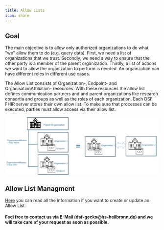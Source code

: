 ```yaml
---
title: Allow Lists
icon: share
---
```


## Goal
The main objective is to allow only authorized organizations to do what "we" allow them to do (e.g. query data).
First, we need a list of organizations that we trust. Secondly, we need a way to ensure that the other party is a member of the parent organization. Thirdly, a list of actions we want to allow the organization to perform is needed. An organization can have different roles in different use cases. 

The Allow List consists of Organization-, Endpoint- and OrganisationAffiliation- resources. With these resources the allow list defines communication partners and and parent organizations like research consortia and groups as well as the roles of each organization. Each DSF FHIR server stores their own allow list. To make sure that processes can be executed, parties must allow access via their allow list.

![Architecture](/photos/info/allowList/allowList-architecture.png)

## Allow List Managment
[Here](/stable/maintain/allowList-mgm.md) you can read all the information if you want to create or update an Allow List.

#### Feel free to contact us via <a href="mailto:dsf-gecko@hs-heilbronn.de"> E-Mail (dsf-gecko@hs-heilbronn.de)</a> and we will take care of your request as soon as possible.